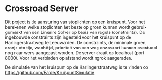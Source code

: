 # Crossroad Server
Dit project is de aansturing van stoplichten op een kruispunt. Voor het berekenen welke stoplichten het beste op groen kunnen wordt gebruik gemaakt van een Lineaire Solver op basis van regels (constraints). De ingebouwde constraints zijn ingesteld voor het kruispunt op de Harlingerstraatweg te Leeuwarden.
De constraints, de minimale groen, oranje etc tijd, wachttijd, prioriteit van een weg enzovoort kunnen eventueel nog naar wens aangepast worden.
De server draait op localhost (port 8000). Voor het verbinden op afstand wordt ngrok aangeraden.

De simulatie van het kruispunt op de Harlingerstraatweg is te vinden op https://github.com/Earde/KruispuntSimulatie
